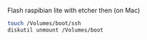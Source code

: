 Flash raspibian lite with etcher then (on Mac)
```sh
touch /Volumes/boot/ssh
diskutil unmount /Volumes/boot
```
